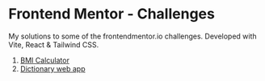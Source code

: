 # Frontend Mentor -  Challenges
My solutions to some of the frontendmentor.io challenges.
Developed with Vite, React & Tailwind CSS.

1. [BMI Calculator](https://github.com/navix14/frontendmentor-challenges/tree/main/bmi-calculator)
2. [Dictionary web app](https://github.com/navix14/frontendmentor-challenges/tree/main/bmi-calculator)